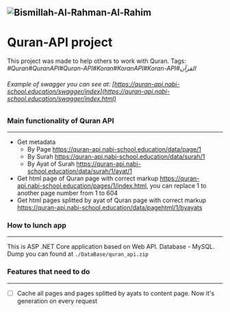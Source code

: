 ![Bismillah-Al-Rahman-Al-Rahim](https://quran-api.shkolaproroka.ru/content/Bismillah-Al-Rahman-Al-Rahim-Title.png "Bismillah-Al-Rahman-Al-Rahim")
--------
# Quran-API project
This project was made to help others to work with Quran. Tags: _#Quran#QuranAPI#Quran-API#Koran#KoranAPI#Koran-API#القرآن‎_
###### Example of swagger you can see at: [https://quran-api.nabi-school.education/swagger/index](https://quran-api.nabi-school.education/swagger/index.html)

### Main functionality of Quran API
--------
- Get metadata
    - By Page https://quran-api.nabi-school.education/data/page/1
    - By Surah https://quran-api.nabi-school.education/data/surah/1
    - By Ayat of Surah https://quran-api.nabi-school.education/data/surah/1/ayat/1
- Get html page of Quran page with correct markup https://quran-api.nabi-school.education/pages/1/index.html, you can replace 1 to another page number from 1 to 604
- Get html pages splitted by ayat of Quran page with correct markup https://quran-api.nabi-school.education/data/pagehtml/1/byayats

### How to lunch app
--------
This is ASP .NET Core application based on Web API. Database - MySQL. Dump you can found at `./DataBase/quran_api.zip`
### Features that need to do
--------
- [ ] Cache all pages and pages splitted by ayats to content page. Now it's generation on every request
